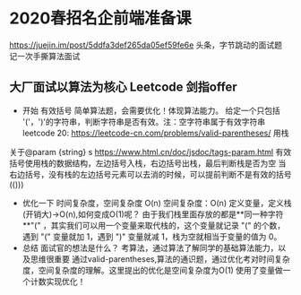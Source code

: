 # 2020春招名企前端准备课
https://juejin.im/post/5ddfa3def265da05ef59fe6e
头条，字节跳动的面试题
记一次手撕算法面试
## 大厂面试以算法为核心 Leetcode 剑指offer

- 开始 有效括号 简单算法题，会需要优化！体现算法能力。
给定一个只包括 '('，')'的字符串，判断字符串是否有效。注：空字符串属于有效字符串
leetcode 20:
https://leetcode-cn.com/problems/valid-parentheses/
用栈

关于@param {string} s
https://www.html.cn/doc/jsdoc/tags-param.html
 有效括号使用栈的数据结构，左边括号入栈，右边括号出栈，最后判断栈是否为空
 当右边括号，没有栈的左边括号元素可以去消的时候，可以提前判断不是有效的括号
 (()))
- 优化一下
时间复杂度，空间复杂度
 O(n)
 空间复杂度：O(n)
 定义变量，定义栈(开销大)->O(n),如何变成O(1)呢？
 由于我们栈里面存放的都是**同一种字符 **"(" ，其实我们可以用一个变量来取代栈的，这个变量就记录 "(" 的个数，遇到 "(" 变量就加 1，遇到 ")" 变量就减 1，栈为空就相当于变量的值为 0。
- 总结
面试官的想法是什么？
考算法，通过算法了解同学的基础算法能力，以及思维很重要
通过valid-parentheses,算法的通识题，通过优化考对时间复杂度，空间复杂度的理解。这里提出的优化是空间复杂度为O(1)
使用了变量做一个计数实现优化！
